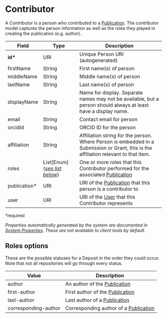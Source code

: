 # Contributor

A Contributor is a person who contributed to a [Publication](Publication.md). The contributor model captures the person information as well as the roles they played in creating the publication (e.g. author).

| Field  		| Type  		| Description |
| ------------- | ------------- | ------------- |
| __id*__ | URI | Unique Person URI (autogenerated) |
| firstName | String | First name(s) of person |
| middleName | String | Middle name(s) of person |
| lastName | String | Last name(s) of person |
| displayName | String | Name for display. Separate names may not be available, but a person should always at least have a display name. |
| email | String | Contact email for person |
| orcidId | String | ORCID ID for the person |
| affiliation | String | Affiliation string for the person. Where Person is embedded in a Submission or Grant, this is the affiliation relevant to that item.  |
| roles | List[Enum] ([_see list below_](#roles-options)) | One or more roles that this Contributor performed for the associated [Publication](Publication.md) |
| publication* | URI | URI of the [Publication](Publication.md) that this person is a contributor to |
| user | URI | URI of the [User](User.md) that this Contributor represents |
 
*required 

*Properties automatically generated by the system are documented in [System Properties](SystemProperties.md). These are not available to client tools by default.*

## Roles options

These are the possible statuses for a Deposit in the order they could occur. Note that not all repositories will go through every status.

| Value  		  | Description |
| --------------- | ------------- |
| author | An author of the [Publication](Publication.md) |
| first-author | First author of the [Publication](Publication.md) |
| last-author | Last author of a [Publication](Publication.md) |
| corresponding-author | Corresponding author of a [Publication](Publication.md) |